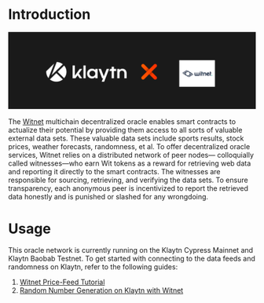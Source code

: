 # Introduction

![](../images/klaytnXwitnet.png)

The [Witnet](https://docs.witnet.io/) multichain decentralized oracle enables smart contracts to actualize their potential by providing them access to all sorts of valuable external data sets. These valuable data sets include sports results, stock prices, weather forecasts, randomness, et al.
To offer decentralized oracle services, Witnet relies on a distributed network of peer nodes— colloquially called witnesses—who earn Wit tokens as a reward for retrieving web data and reporting it directly to the smart contracts. The witnesses are responsible for sourcing, retrieving, and verifying the data sets. To ensure transparency, each anonymous peer is incentivized to report the retrieved data honestly and is punished or slashed for any wrongdoing.

# Usage
This oracle network is currently running on the Klaytn Cypress Mainnet and Klaytn Baobab Testnet. To get started with connecting to the data feeds and randomness on Klaytn, refer to the following guides:
1. [Witnet Price-Feed Tutorial](https://metaverse-knowledge-kit.klaytn.foundation/docs/decentralized-oracle/oracle-providers/witnet-tutorial)
2. [Random Number Generation on Klaytn with Witnet](https://medium.com/klaytn/random-number-generation-on-klaytn-with-witnet-ae136dad0562)
